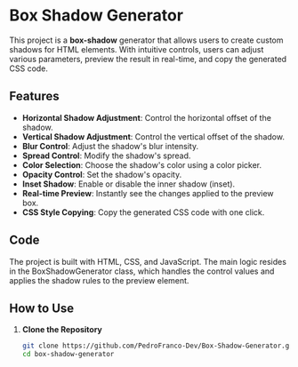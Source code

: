 # Box Shadow Generator

This project is a **box-shadow** generator that allows users to create custom shadows for HTML elements. With intuitive controls, users can adjust various parameters, preview the result in real-time, and copy the generated CSS code.

## Features

- **Horizontal Shadow Adjustment**: Control the horizontal offset of the shadow.
- **Vertical Shadow Adjustment**: Control the vertical offset of the shadow.
- **Blur Control**: Adjust the shadow's blur intensity.
- **Spread Control**: Modify the shadow's spread.
- **Color Selection**: Choose the shadow's color using a color picker.
- **Opacity Control**: Set the shadow's opacity.
- **Inset Shadow**: Enable or disable the inner shadow (inset).
- **Real-time Preview**: Instantly see the changes applied to the preview box.
- **CSS Style Copying**: Copy the generated CSS code with one click.

## Code

The project is built with HTML, CSS, and JavaScript. The main logic resides in the BoxShadowGenerator class, which handles the control values and applies the shadow rules to the preview element.

## How to Use

1. **Clone the Repository**

   ```bash
   git clone https://github.com/PedroFranco-Dev/Box-Shadow-Generator.git
   cd box-shadow-generator
   

